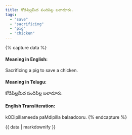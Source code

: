 ```yaml
---
title: కోడిపిల్లమీద పందిపిల్ల బలాదూరు.
tags:
  - "save"
  - "sacrificing"
  - "pig"
  - "chicken"
---
```


{% capture data %}
#### Meaning in English:
Sacrificing a pig to save a chicken.

#### Meaning in Telugu:
కోడిపిల్లమీద పందిపిల్ల బలాదూరు.

#### English Transliteration:
kODipillameeda paMdipilla balaadooru.
{% endcapture %}

{{ data | markdownify }}

